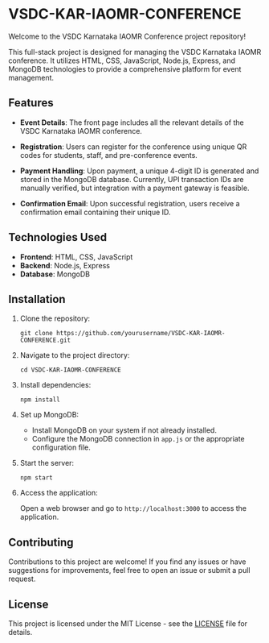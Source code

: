# VSDC-KAR-IAOMR-CONFERENCE

Welcome to the VSDC Karnataka IAOMR Conference project repository!

This full-stack project is designed for managing the VSDC Karnataka IAOMR conference. It utilizes HTML, CSS, JavaScript, Node.js, Express, and MongoDB technologies to provide a comprehensive platform for event management.

## Features

- **Event Details**: The front page includes all the relevant details of the VSDC Karnataka IAOMR conference.
  
- **Registration**: Users can register for the conference using unique QR codes for students, staff, and pre-conference events.
  
- **Payment Handling**: Upon payment, a unique 4-digit ID is generated and stored in the MongoDB database. Currently, UPI transaction IDs are manually verified, but integration with a payment gateway is feasible.
  
- **Confirmation Email**: Upon successful registration, users receive a confirmation email containing their unique ID.

## Technologies Used

- **Frontend**: HTML, CSS, JavaScript
- **Backend**: Node.js, Express
- **Database**: MongoDB

## Installation

1. Clone the repository:

   ```
   git clone https://github.com/yourusername/VSDC-KAR-IAOMR-CONFERENCE.git
   ```

2. Navigate to the project directory:

   ```
   cd VSDC-KAR-IAOMR-CONFERENCE
   ```

3. Install dependencies:

   ```
   npm install
   ```

4. Set up MongoDB:
   
   - Install MongoDB on your system if not already installed.
   - Configure the MongoDB connection in `app.js` or the appropriate configuration file.

5. Start the server:

   ```
   npm start
   ```

6. Access the application:

   Open a web browser and go to `http://localhost:3000` to access the application.

## Contributing

Contributions to this project are welcome! If you find any issues or have suggestions for improvements, feel free to open an issue or submit a pull request.

## License

This project is licensed under the MIT License - see the [LICENSE](LICENSE) file for details.

